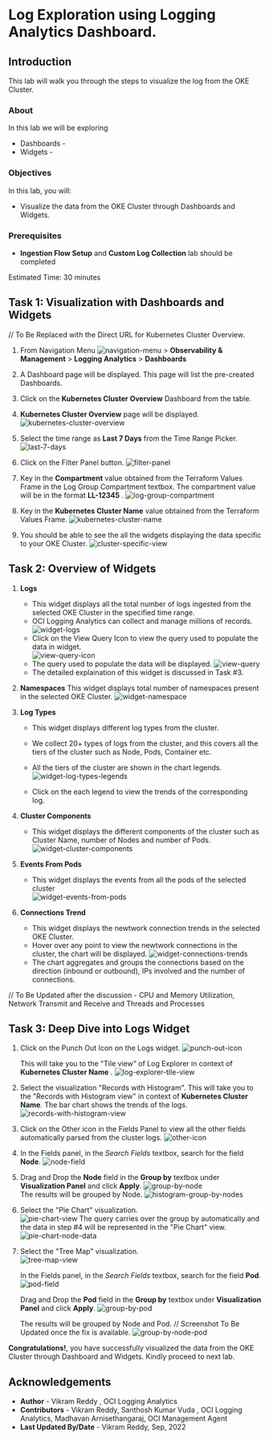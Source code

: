# Log Exploration using Logging Analytics Dashboard.

## Introduction

This lab will walk you through the steps to visualize the log from the OKE Cluster.

### About
In this lab we will be exploring
* Dashboards - 
* Widgets - 


### Objectives

In this lab, you will:
* Visualize the data from the OKE Cluster through Dashboards and Widgets.

### Prerequisites

* **Ingestion Flow Setup** and **Custom Log Collection** lab should be completed

Estimated Time: 30 minutes

## Task 1: Visualization with Dashboards and Widgets
// To Be Replaced with the Direct URL for Kubernetes Cluster Overview.

1. From Navigation Menu ![navigation-menu](images/navigation-menu.png) > **Observability & Management** > **Logging Analytics** > **Dashboards**

2. A Dashboard page will be displayed. This page will list the pre-created Dashboards.

3. Click on the **Kubernetes Cluster Overview** Dashboard from the table.

4. **Kubernetes Cluster Overview** page will be displayed.
    ![kubernetes-cluster-overview](images/kubernetes-cluster-overview.png)

5. Select the time range as **Last 7 Days** from the Time Range Picker.
    ![last-7-days](images/last-7-days.png)    

6. Click on the Filter Panel button.
    ![filter-panel](images/filter-panel.png)



7. Key in the **Compartment** value obtained from the Terraform Values Frame in the Log Group Compartment textbox. The compartment value will be in the format **LL-12345** .
    ![log-group-compartment](images/log-group-compartment.png)
    
8. Key in the **Kubernetes Cluster Name** value obtained from the Terraform Values Frame.
    ![kubernetes-cluster-name](images/kubernetes-cluster-name.png)

9. You should be able to see the all the widgets displaying the data specific to your OKE Cluster.
     ![cluster-specific-view](images/cluster-specific-view.png)

## Task 2: Overview of Widgets

1. **Logs**
    - This widget displays all the total number of logs ingested from the selected OKE Cluster in the specified time range.
    - OCI Logging Analytics can collect and manage millions of records.
      ![widget-logs](images/widget-logs.png) 
    - Click on the View Query Icon to view the query used to populate the data in widget.   
      ![view-query-icon](images/view-query-icon.png)  
    - The query used to populate the data will be displayed.
      ![view-query](images/view-query.png) 
    - The detailed explaination of this widget is discussed in Task #3.     

2. **Namespaces**
    This widget displays total number of namespaces present in the selected OKE Cluster.
      ![widget-namespace](images/widget-namespace.png)  

3. **Log Types**

    - This widget displays different log types from the cluster.

    - We collect 20+ types of logs from the cluster, and this covers all the tiers of the cluster such as Node, Pods, Container etc.

    - All the tiers of the cluster are shown in the chart legends. 
      ![widget-log-types-legends](images/widget-log-types-legends.png)    

    - Click on the each legend to view the trends of the corresponding log.

4. **Cluster Components**
    - This widget displays the different components of the cluster such as Cluster Name, number of Nodes and number of Pods.
      ![widget-cluster-components](images/widget-cluster-components.png)  

5. **Events From Pods**
    - This widget displays the events from all the pods of the selected cluster  
      ![widget-events-from-pods](images/widget-events-from-pods.png)  

6. **Connections Trend**  
    - This widget displays the newtwork connection trends in the selected OKE Cluster.
    - Hover over any point to view the newtwork connections in the cluster, the chart will be displayed.
      ![widget-connections-trends](images/widget-connections-trends.png)  
    - The chart aggregates and groups the connections based on the direction (inbound or outbound), IPs involved and the number of connections.          

  // To Be Updated after the discussion - CPU and Memory Utilization, Network Transmit and Receive and Threads and Processes

## Task 3: Deep Dive into Logs Widget

1.  Click on the Punch Out Icon on the Logs widget.
    ![punch-out-icon](images/punch-out-icon.png)  

    This will take you to the "Tile view" of Log Explorer in context of **Kubernetes Cluster Name** .
    ![log-explorer-tile-view](images/log-explorer-tile-view.png)

2. Select the visualization "Records with Histogram". This will take you to the "Records with Histogram view" in context of **Kubernetes Cluster Name**.
   The bar chart  shows the trends of the logs.
    ![records-with-histogram-view](images/records-with-histogram-view.png)


3. Click on the Other icon in the Fields Panel to view all the other fields automatically parsed from the cluster logs. 
    ![other-icon](images/other-icon.png)
   
4. In the Fields panel, in the _Search Fields_ textbox, search for the field **Node**.
    ![node-field](images/node-field.png)   

5. Drag and Drop the **Node** field in the **Group by** textbox under **Visualization Panel** and click **Apply**.
    ![group-by-node](images/group-by-node.png)  
   The results will be grouped by Node.
    ![histogram-group-by-nodes](images/histogram-group-by-nodes.png)  

6. Select the "Pie Chart" visualization.  
    ![pie-chart-view](images/pie-chart-view.png)
   The query carries over the group by automatically and the data in step #4 will be represented in the "Pie Chart" view. 
    ![pie-chart-node-data](images/pie-chart-node-data.png)

7. Select the "Tree Map" visualization.  
    ![tree-map-view](images/tree-map-view.png)
   
   In the Fields panel, in the _Search Fields_ textbox, search for the field **Pod**.
     ![pod-field](images/pod-field.png)
   
   Drag and Drop the **Pod** field in the **Group by** textbox under **Visualization Panel** and click **Apply**.
     ![group-by-pod](images/group-by-pod.png)

   The results will be grouped by Node and Pod.
   // Screenshot To Be Updated once the fix is available.
    ![group-by-node-pod](images/group-by-node-pod.png)


**Congratulations!**, you have successfully visualized the data from the OKE Cluster through Dashboard and Widgets. Kindly proceed  to next lab.
## Acknowledgements
* **Author** - Vikram Reddy , OCI Logging Analytics
* **Contributors** -  Vikram Reddy, Santhosh Kumar Vuda , OCI Logging Analytics, Madhavan Arnisethangaraj, OCI Management Agent
* **Last Updated By/Date** - Vikram Reddy, Sep, 2022
